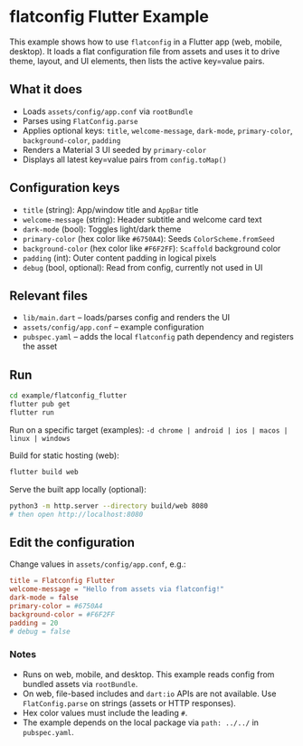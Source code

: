 # flatconfig Flutter Example

This example shows how to use `flatconfig` in a Flutter app (web, mobile, desktop). It loads a flat configuration file from assets and uses it to drive theme, layout, and UI elements, then lists the active key=value pairs.

## What it does

- Loads `assets/config/app.conf` via `rootBundle`
- Parses using `FlatConfig.parse`
- Applies optional keys: `title`, `welcome-message`, `dark-mode`, `primary-color`, `background-color`, `padding`
- Renders a Material 3 UI seeded by `primary-color`
- Displays all latest key=value pairs from `config.toMap()`

## Configuration keys

- `title` (string): App/window title and `AppBar` title
- `welcome-message` (string): Header subtitle and welcome card text
- `dark-mode` (bool): Toggles light/dark theme
- `primary-color` (hex color like `#6750A4`): Seeds `ColorScheme.fromSeed`
- `background-color` (hex color like `#F6F2FF`): `Scaffold` background color
- `padding` (int): Outer content padding in logical pixels
- `debug` (bool, optional): Read from config, currently not used in UI

## Relevant files

- `lib/main.dart` – loads/parses config and renders the UI
- `assets/config/app.conf` – example configuration
- `pubspec.yaml` – adds the local `flatconfig` path dependency and registers the asset

## Run

```bash
cd example/flatconfig_flutter
flutter pub get
flutter run
```

Run on a specific target (examples): `-d chrome | android | ios | macos | linux | windows`

Build for static hosting (web):

```bash
flutter build web
```

Serve the built app locally (optional):

```bash
python3 -m http.server --directory build/web 8080
# then open http://localhost:8080
```

## Edit the configuration

Change values in `assets/config/app.conf`, e.g.:

```conf
title = Flatconfig Flutter
welcome-message = "Hello from assets via flatconfig!"
dark-mode = false
primary-color = #6750A4
background-color = #F6F2FF
padding = 20
# debug = false
```

### Notes

- Runs on web, mobile, and desktop. This example reads config from bundled assets via `rootBundle`.
- On web, file-based includes and `dart:io` APIs are not available. Use `FlatConfig.parse` on strings (assets or HTTP responses).
- Hex color values must include the leading `#`.
- The example depends on the local package via `path: ../../` in `pubspec.yaml`.
